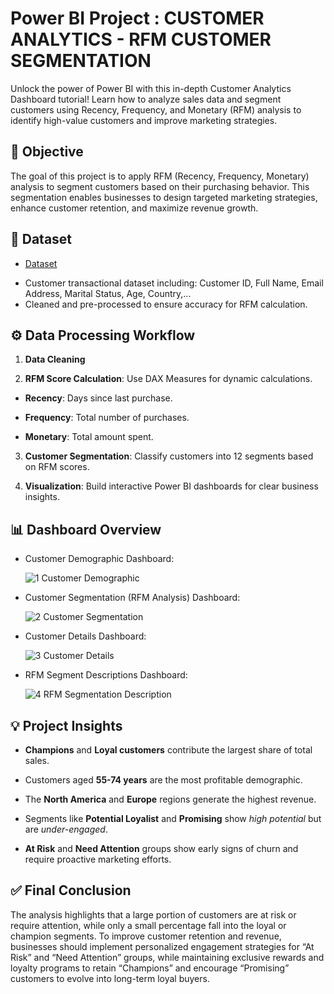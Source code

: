 # Power BI Project : CUSTOMER ANALYTICS - RFM CUSTOMER SEGMENTATION
Unlock the power of Power BI with this in-depth Customer Analytics Dashboard tutorial! Learn how to analyze sales data and segment customers using Recency, Frequency, and Monetary (RFM) analysis to identify high-value customers and improve marketing strategies.

## 🎯 Objective

The goal of this project is to apply RFM (Recency, Frequency, Monetary) analysis to segment customers based on their purchasing behavior. This segmentation enables businesses to design targeted marketing strategies, enhance customer retention, and maximize revenue growth.

## 📂 Dataset
- <a href= "https://github.com/TrieuTuanVi/RFM-CUSTOMER-SEGMENTATION/blob/main/AdventureWorksDW.XLSX">Dataset</a>
* Customer transactional dataset including: Customer ID, Full Name, Email Address, Marital Status, Age, Country,...
* Cleaned and pre-processed to ensure accuracy for RFM calculation.

## ⚙️ Data Processing Workflow

1. **Data Cleaning** 

2. **RFM Score Calculation**: Use DAX Measures for dynamic calculations.

  * **Recency**: Days since last purchase.

  * **Frequency**: Total number of purchases.

  * **Monetary**: Total amount spent.

3. **Customer Segmentation**: Classify customers into 12 segments based on RFM scores.

4. **Visualization**: Build interactive Power BI dashboards for clear business insights.

## 📊 Dashboard Overview

* Customer Demographic Dashboard:
  
  ![1  Customer Demographic](https://github.com/user-attachments/assets/200c9fc6-9d17-4702-8782-ffb73b81f563)

* Customer Segmentation (RFM Analysis) Dashboard:

  ![2  Customer Segmentation](https://github.com/user-attachments/assets/dc4c7f62-351d-4fe2-aa3f-e42b13afb5a7)


* Customer Details Dashboard:

  ![3  Customer Details](https://github.com/user-attachments/assets/86869091-4e13-44a1-9844-5affc7e87036)


* RFM Segment Descriptions Dashboard:

  ![4  RFM Segmentation Description](https://github.com/user-attachments/assets/faf65b94-3920-4b31-abef-5e0e4e129cc9)

 ## 💡 Project Insights
 
* **Champions** and **Loyal customers** contribute the largest share of total sales.

* Customers aged **55-74 years** are the most profitable demographic.

* The **North America** and **Europe** regions generate the highest revenue.

* Segments like **Potential Loyalist** and **Promising** show _high potential_ but are _under-engaged_.

* **At Risk** and **Need Attention** groups show early signs of churn and require proactive marketing efforts.

## ✅ Final Conclusion

The analysis highlights that a large portion of customers are at risk or require attention, while only a small percentage fall into the loyal or champion segments. To improve customer retention and revenue, businesses should implement personalized engagement strategies for “At Risk” and “Need Attention” groups, while maintaining exclusive rewards and loyalty programs to retain “Champions” and encourage “Promising” customers to evolve into long-term loyal buyers.



